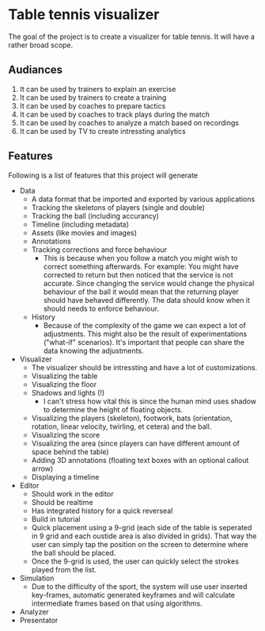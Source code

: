 # Table tennis visualizer

The goal of the project is to create a visualizer for table tennis.
It will have a rather broad scope.

## Audiances

1. It can be used by trainers to explain an exercise
2. It can be used by trainers to create a training
3. It can be used by coaches to prepare tactics
4. It can be used by coaches to track plays during the match
5. It can be used by coaches to analyze a match based on recordings
6. It can be used by TV to create intressting analytics

## Features

Following is a list of features that this project will generate

- Data
  - A data format that be imported and exported by various applications
  - Tracking the skeletons of players (single and double)
  - Tracking the ball (including accurancy)
  - Timeline (including metadata)
  - Assets (like movies and images)
  - Annotations
  - Tracking corrections and force behaviour
    - This is because when you follow a match you might wish to correct something afterwards. For example: You might have corrected to return but then noticed that the service is not accurate. Since changing the service would change the physical behaviour of the ball it would mean that the returning player should have behaved differently. The data should know when it should needs to enforce behaviour.
  - History
    - Because of the complexity of the game we can expect a lot of adjustments. This might also be the result of experimentations ("what-if" scenarios). It's important that people can share the data knowing the adjustments.
- Visualizer
  - The visualizer should be intressting and have a lot of customizations.
  - Visualizing the table
  - Visualizing the floor
  - Shadows and lights (!)
    - I can't stress how vital this is since the human mind uses shadow to determine the height of floating objects.
  - Visualizing the players (skeleton), footwork, bats (orientation, rotation, linear velocity, twirling, et cetera) and the ball.
  - Visualizing the score
  - Visualizing the area (since players can have different amount of space behind the table)
  - Adding 3D annotations (floating text boxes with an optional callout arrow)
  - Displaying a timeline
- Editor
  - Should work in the editor
  - Should be realtime
  - Has integrated history for a quick reverseal
  - Build in tutorial
  - Quick placement using a 9-grid (each side of the table is seperated in 9 grid and each oustide area is also divided in grids). That way the user can simply tap the position on the screen to determine where the ball should be placed.
  - Once the 9-grid is used, the user can quickly select the strokes played from the list.
- Simulation
  - Due to the difficulty of the sport, the system will use user inserted key-frames, automatic generated keyframes and will calculate intermediate frames based on that using algorithms. 
- Analyzer
- Presentator